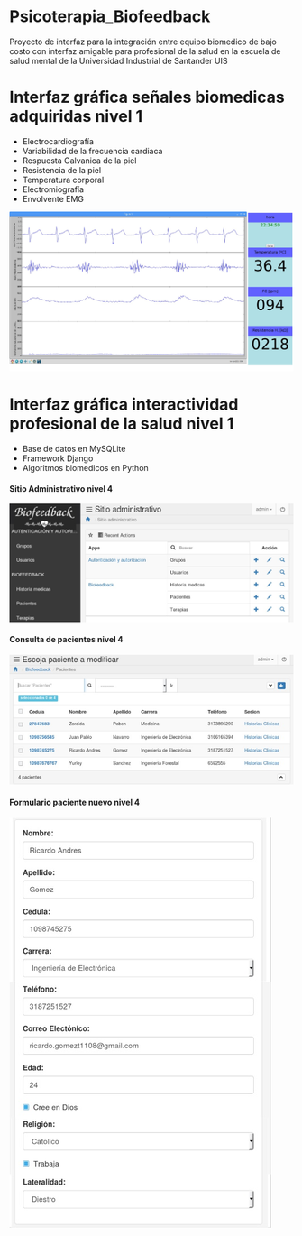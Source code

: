 # Psicoterapia_Biofeedback
Proyecto de interfaz para la integración entre equipo biomedico de bajo costo con interfaz amigable para profesional de la salud en la escuela de salud mental de la Universidad Industrial de Santander UIS


# Interfaz gráfica señales biomedicas adquiridas nivel 1
- Electrocardiografía
- Variabilidad de la frecuencia cardiaca
- Respuesta Galvanica de la piel
- Resistencia de la piel
- Temperatura corporal
- Electromiografía
- Envolvente EMG

![alt text](image1.jpg)

# Interfaz gráfica interactividad profesional de la salud nivel 1

- Base de datos en MySQLite
- Framework Django
- Algoritmos biomedicos en Python


#### Sitio Administrativo nivel 4

![alt text](image2.jpg)


#### Consulta de pacientes nivel 4

![alt text](image3.jpg)


#### Formulario paciente nuevo nivel 4

![alt text](image4.jpg)

